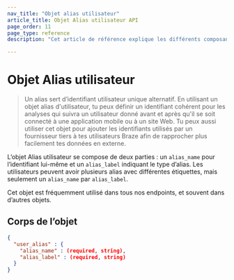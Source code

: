 ```yaml
---
nav_title: "Objet alias utilisateur"
article_title: Objet Alias utilisateur API
page_order: 11
page_type: reference
description: "Cet article de référence explique les différents composants de l’objet Alias utilisateur."

---
```


# Objet Alias utilisateur

> Un alias sert d’identifiant utilisateur unique alternatif. En utilisant un objet alias d'utilisateur, tu peux définir un identifiant cohérent pour les analyses qui suivra un utilisateur donné avant et après qu'il se soit connecté à une application mobile ou à un site Web. Tu peux aussi utiliser cet objet pour ajouter les identifiants utilisés par un fournisseur tiers à tes utilisateurs Braze afin de rapprocher plus facilement tes données en externe.

L’objet Alias utilisateur se compose de deux parties : un `alias_name` pour l’identifiant lui-même et un `alias_label` indiquant le type d’alias. Les utilisateurs peuvent avoir plusieurs alias avec différentes étiquettes, mais seulement un `alias_name` par `alias_label`.

Cet objet est fréquemment utilisé dans tous nos endpoints, et souvent dans d’autres objets.

## Corps de l’objet
```json
{
  "user_alias" : {
    "alias_name" : (required, string),
    "alias_label" : (required, string)
  }
}
```

